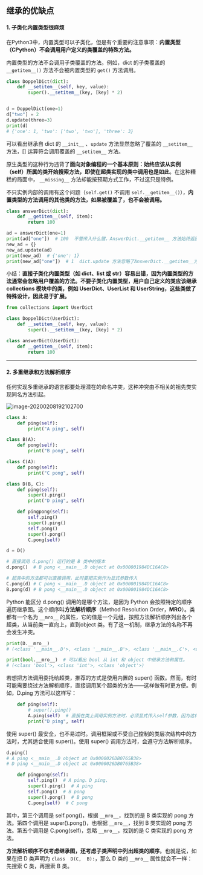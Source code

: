 

## 继承的优缺点

#### 1. 子类化内置类型很麻烦

在Python3中，内置类型可以子类化，但是有个重要的注意事项：**内置类型（CPython）不会调用用户定义的类覆盖的特殊方法。**

内置类型的方法不会调用子类覆盖的方法。例如，dict 的子类覆盖的 `__getitem__()` 方法不会被内置类型的 `get()` 方法调用。

```python
class DoppelDict(dict):
    def __setitem__(self, key, value):
        super().__setitem__(key, [key] * 2)


d = DoppelDict(one=1)
d["two"] = 2
d.update(three=3)
print(d)
# {'one': 1, 'two': ['two', 'two'], 'three': 3}
```

可以看出继承自 dict 的 `__init__` 、`update` 方法显然忽略了覆盖的 `__setitem__` 方法，[] 运算符会调用覆盖的 `__setitem__`  方法。

原生类型的这种行为违背了**面向对象编程的一个基本原则：始终应该从实例（self）所属的类开始搜索方法，即使在超类实现的类中调用也是如此**。在这种糟糕的局面中， `__missing__` 方法却能按预期方式工作，不过这只是特例。

不只实例内部的调用有这个问题（`self.get()` 不调用 `self.__getitem__()`），**内置类型的方法调用的其他类的方法，如果被覆盖了，也不会被调用。**

```python
class answerDict(dict):
    def __getitem__(self, item):
        return 100

ad = answerDict(one=1)
print(ad["one"])  # 100  不管传入什么键，AnswerDict.__getitem__ 方法始终返回100。
new_ad = {}
new_ad.update(ad)
print(new_ad)  # {'one': 1}
print(new_ad["one"])  # 1  dict.update 方法忽略了AnswerDict.__getitem__方法。
```

小结：**直接子类化内置类型（如 dict、list 或 str）容易出错，因为内置类型的方法通常会忽略用户覆盖的方法。不要子类化内置类型，用户自己定义的类应该继承 collections 模块中的类，例如 UserDict、UserList 和 UserString，这些类做了特殊设计，因此易于扩展。**

```python
from collections import UserDict

class DoppelDict(UserDict):
    def __setitem__(self, key, value):
        super().__setitem__(key, [key] * 2)

class answerDict(UserDict):
    def __getitem__(self, item):
        return 100
```

---

#### 2. 多重继承和方法解析顺序

任何实现多重继承的语言都要处理潜在的命名冲突，这种冲突由不相关的祖先类实现同名方法引起。

![image-20200208192102700](../../../markdown_pic/java_inheritance_multiple.png)

```python
class A:
    def ping(self):
        print("A ping", self)

class B(A):
    def pong(self):
        print("B pong", self)

class C(A):
    def pong(self):
        print("C pong", self)

class D(B, C):
    def ping(self):
        super().ping()
        print("D ping", self)

    def pingpong(self):
        self.ping()
        super().ping()
        self.pong()
        super().pong()
        C.pong(self)

d = D()

# 直接调用 d.pong() 运行的是 B 类中的版本
d.pong()  # B pong <__main__.D object at 0x000001984DC16AC8>

# 超类中的方法都可以直接调用，此时要把实例作为显式参数传入
C.pong(d) # C pong <__main__.D object at 0x000001984DC16AC8>
B.pong(d) # B pong <__main__.D object at 0x000001984DC16AC8>
```

Python 能区分 d.pong() 调用的是哪个方法，是因为 Python 会按照特定的顺序遍历继承图。这个顺序叫**方法解析顺序**（Method Resolution Order，**MRO**）。类都有一个名为 `__mro__` 的属性，它的值是一个元组，按照方法解析顺序列出各个超类，从当前类一直向上，直到object 类。有了这一机制，继承方法的名称不再会发生冲突。

```python
print(D.__mro__)
# (<class '__main__.D'>, <class '__main__.B'>, <class '__main__.C'>, <class '__main__.A'>, <class 'object'>)

print(bool.__mro__)  # 可以看出 bool 从 int 和 object 中继承方法和属性。
# (<class 'bool'>, <class 'int'>, <class 'object'>)
```

若想把方法调用委托给超类，推荐的方式是使用内置的 super() 函数。然而，有时可能需要绕过方法解析顺序，直接调用某个超类的方法——这样做有时更方便。例如，D.ping 方法可以这样写：

```python
    def ping(self):
        # super().ping()
        A.ping(self)  # 直接在类上调用实例方法时，必须显式传入self参数，因为这样访问的是未绑定方法（unbound method）
        print("D ping", self)
```

使用 super() 最安全，也不易过时。调用框架或不受自己控制的类层次结构中的方法时，尤其适合使用 super()。使用 super() 调用方法时，会遵守方法解析顺序。

```python
d.ping()
# A ping <__main__.D object at 0x0000026DB0765B38>
# D ping <__main__.D object at 0x0000026DB0765B38>
```

```python
    def pingpong(self):
        self.ping()  # A ping、D ping、
        super().ping()  # A ping
        self.pong()  # B pong
        super().pong()  # B pong
        C.pong(self)  # C pong
```

其中，第三个调用是 self.pong()，根据 `__mro__`，找到的是 B 类实现的 pong 方法。第四个调用是 super().pong()，也根据 `__mro__`，找到 B 类实现的 pong 方法。第五个调用是 C.pong(self)，忽略 `__mro__`，找到的是 C 类实现的 pong 方法。

**方法解析顺序不仅考虑继承图，还考虑子类声明中列出超类的顺序**。也就是说，如果在把 D 类声明为 `class  D(C,  B):`，那么 D 类的 `__mro__` 属性就会不一样：先搜索 C 类，再搜索 B 类。

